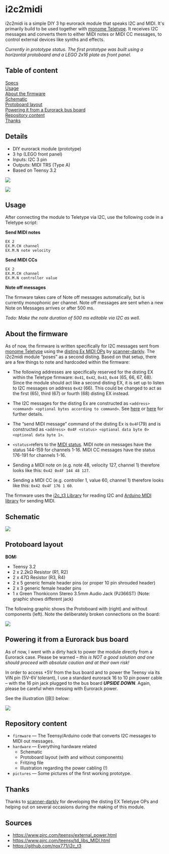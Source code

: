 # i2c2midi

i2c2midi is a simple DIY 3 hp eurorack module that speaks I2C and MIDI. It's primarily build to be used together with [monome Teletype](https://monome.org/docs/teletype/). It receives I2C messages and converts them to either MIDI notes or MIDI CC messages, to control external devices like synths and effects.

*Currently in prototype status. The first prototype was built using a horizontal protoboard and a LEGO 2x16 plate as front panel.*

## Table of content
[Specs](#specs)  
[Usage](#usage)  
[About the firmware](#about-the-firmware)  
[Schematic](#schematic)  
[Protoboard layout](#protoboard-layout)  
[Powering it from a Eurorack bus board](#powering-it-from-a-eurorack-bus-board)  
[Repository content](#repository-content)  
[Thanks](#thanks)  


## Details
- DIY eurorack module (prototype)
- 3 hp (LEGO front panel)
- Inputs: I2C 3 pin
- Outputs: MIDI TRS (Type A)
- Based on Teensy 3.2
 

![](pictures/i2c2midi_top.jpg)

![](pictures/i2c2midi_side.jpg)


## Usage
After connecting the module to Teletype via I2C, use the following code in a Teletype script:

**Send MIDI notes**
```
EX 2
EX.M.CH channel
EX.M.N note velocity
```

**Send MIDI CCs**
```
EX 2
EX.M.CH channel
EX.M.N controller value
```


**Note off messages**

The firmware takes care of Note off messages automatically, but is currently monophonic per channel. Note off messages are sent when a new Note on Messages arrives or after 500 ms. 

*Todo: Make the note duration of 500 ms editable via I2C as well.*


## About the firmware

As of now, the firmware is written specifically for I2C messages sent from [monome Teletype](https://monome.org/docs/teletype/) using the [disting Ex MIDI OPs](https://github.com/scanner-darkly/teletype/wiki/DISTING-EX-INTEGRATION) by [scanner-darkly](https://github.com/scanner-darkly). The i2c2midi module “poses” as a second disting.
Based on that setup, there are a few things to note and hardcoded within the firmware:

- The following addresses are specifically reserved for the disting EX within the Teletype firmware: `0x41`, `0x42`, `0x43`, `0x44` (65, 66, 67, 68). Since the module should act like a second disting EX, it is set up to listen to I2C messages on address `0x42` (66). This could be changed to act as the first (65), third (67) or fourth (68) disting EX instead.

- The I2C messages for the disting Ex are constructed as `<address> <command> <optional bytes according to command>`. See [here](https://github.com/scanner-darkly/teletype/wiki/DISTING-EX-I2C-SPECIFICATION) or [here](https://www.expert-sleepers.co.uk/distingEXfirmwareupdates.html) for further details. 

- The “send MIDI message” command of the disting Ex is `0x4F`(79) and is constructed as `<address> 0x4F <status> <optional data byte 0> <optional data byte 1>`.

- `<status>`refers to the [MIDI status](https://www.midimountain.com/midi/midi_status.htm). MIDI note on messages have the status 144-159 for channels 1-16. MIDI CC messages have the status 176-191 for channels 1-16.

- Sending a MIDI note on (e.g. note 48, velocity 127, channel 1) therefore looks like this: `0x42 0x4F 144 48 127`.

- Sending a MIDI CC (e.g. controller 1, value 60, channel 1) therefore looks like this: `0x42 0x4F 176 1 60`.

The firmware uses the [i2c_t3 Library](https://github.com/nox771/i2c_t3) for reading I2C and [Arduino MIDI library](https://github.com/FortySevenEffects/arduino_midi_library/) for sending MIDI.

## Schematic

![](hardware/i2c2midi_schematic.png)


## Protoboard layout

**BOM:**
- Teensy 3.2
- 2 x 2.2kΩ Resistor (R1, R2)
- 2 x 47Ω Resistor (R3, R4)
- 2 x 5 generic female header pins (or proper 10 pin shrouded header)
- 2 x 3 generic female header pins
- 1 x Green Thonkiconn Stereo 3.5mm Audio Jack (PJ366ST) (Note: graphic shows different jack)

The following graphic shows the Protoboard with (right) and without components (left). Note the deliberately broken connections on the board:

![](hardware/i2c2midi_protoboard.png)





## Powering it from a Eurorack bus board

As of now, I went with a dirty hack to power the module directly from a Eurorack case. Please be warned – *this is NOT a good solution and one should proceed with absolute caution and at their own risk!*

In order to access +5V from the bus board and to power the Teensy via its VIN pin (5V-6V tolerant), I use a standard eurorack 16 to 10 pin power cable – with the 16 pin jack plugged to the bus board ***UPSIDE DOWN***. Again, please be careful when messing with Eurorack power.

See the illustration ([B]) below:

![](hardware/i2c2midi_reversed_cable.png)

## Repository content
- `firmware` — The Teensy/Arduino code that converts I2C messages to MIDI out messages.
- `hardware` — Everything hardware related
  - Schematic
  - Protoboard layout (with and without components)
  - Fritzing file
  - Illustration regarding the power cabling (!)
- `pictures` — Some pictures of the first working prototype.


## Thanks

Thanks to [scanner-darkly](https://github.com/scanner-darkly) for developing the disting EX Teletype OPs and helping out on several occasions during the making of this module.

## Sources
- https://www.pjrc.com/teensy/external_power.html
- https://www.pjrc.com/teensy/td_libs_MIDI.html
- https://github.com/nox771/i2c_t3
